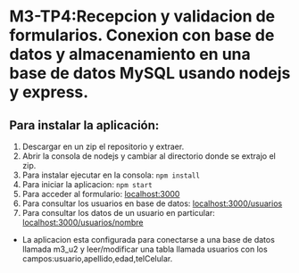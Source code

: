 # M3-TP4:Recepcion y validacion de formularios. Conexion con base de datos y almacenamiento en una base de datos MySQL usando nodejs y express.

## Para instalar la aplicación:
1. Descargar en un zip el repositorio y extraer.
2. Abrir la consola de nodejs y cambiar al directorio donde se extrajo el zip.
3. Para instalar ejecutar en la consola: `npm install`
4. Para iniciar la aplicacion: `npm start`
5. Para acceder al formulario: [localhost:3000](http://localhost:3000)
6. Para consultar los usuarios en base de datos: [localhost:3000/usuarios](http://localhost:3000/usuarios)
6. Para consultar los datos de un usuario en particular: [localhost:3000/usuarios/nombre](http://localhost:3000/usuarios/nombre)



* La aplicacion esta configurada para conectarse a una base de datos llamada m3_u2 y leer/modificar una tabla llamada usuarios con los campos:usuario,apellido,edad,telCelular.

